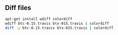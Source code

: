 ## Diff files
```sh
apt-get install wdiff colordiff
wdiff btc-0.15.travis btx-015.travis | colordiff
diff -y btc-0.15.travis btx-015.travis | colordiff
```
